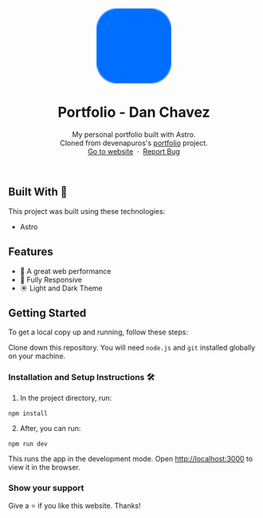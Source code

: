 <h1 align="center">
  <div align="center">
    <img alt="dnachavez (Dan Chavez) logo" src="./public/favicon.svg" height="150px" width="auto"/>
  </div>
  <br/>
  Portfolio - Dan Chavez
</h1>
<p align="center">
    My personal portfolio built with Astro.
    <br />
    Cloned from devenapuros's <a href="https://github.com/devenapuros/portfolio">portfolio</a> project.
    <br />
    <a href="https://dnachavez.ph">Go to website</a>&nbsp;
    ·
    &nbsp;<a href="https://github.com/dnachavez/portfolio/issues">Report Bug</a>
  </p>
<br/>

## Built With 🚀

This project was built using these technologies:

* Astro

## Features

* 🚀 A great web performance
* 📱 Fully Responsive
* ☀️ Light and Dark Theme


## Getting Started

To get a local copy up and running, follow these steps:

Clone down this repository. You will need `node.js` and `git` installed globally on your machine.

### Installation and Setup Instructions 🛠

1. In the project directory, run:

 ```
 npm install
 ```

2. After, you can run:

```
npm run dev
```

This runs the app in the development mode.
Open [http://localhost:3000](http://localhost:3000) to view it in the browser.

### Show your support

Give a ⭐ if you like this website. Thanks!